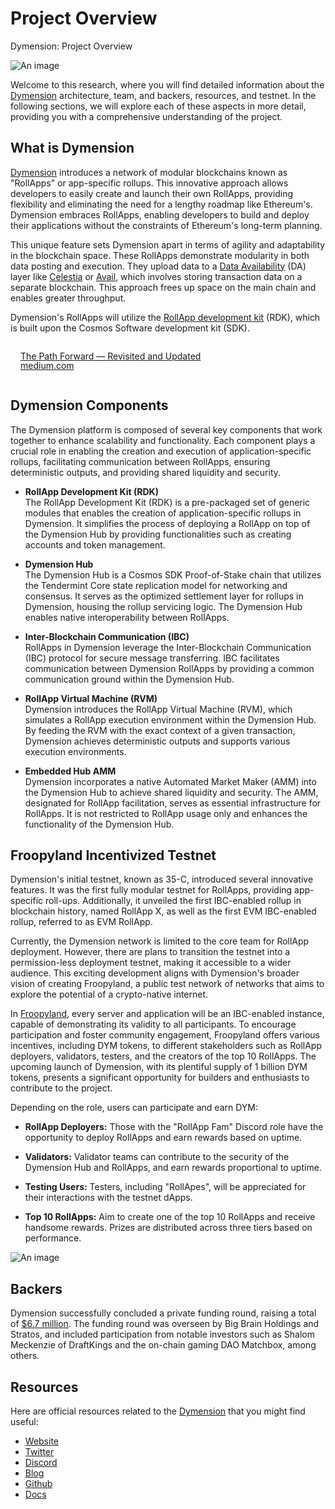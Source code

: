# Project Overview

Dymension: Project Overview

![An image](/dymension-project-overview-hero.svg)

Welcome to this research, where you will find detailed information about the [Dymension](https://twitter.com/dymension) architecture, team, and backers, resources, and testnet. In the following sections, we will explore each of these aspects in more detail, providing you with a comprehensive understanding of the project.

## What is Dymension
[Dymension](https://dymension.xyz/) introduces a network of modular blockchains known as "RollApps" or app-specific rollups. This innovative approach allows developers to easily create and launch their own RollApps, providing flexibility and eliminating the need for a lengthy roadmap like Ethereum's. Dymension embraces RollApps, enabling developers to build and deploy their applications without the constraints of Ethereum's long-term planning. 

This unique feature sets Dymension apart in terms of agility and adaptability in the blockchain space. These RollApps demonstrate modularity in both data posting and execution. They upload data to a [Data Availability](https://ethereum.org/en/developers/docs/data-availability/) (DA) layer like [Celestia](https://celestia.org/) or [Avail](https://availproject.org/), which involves storing transaction data on a separate blockchain. This approach frees up space on the main chain and enables greater throughput.

Dymension's RollApps will utilize the [RollApp development kit](https://github.com/dymensionxyz/dymension-rdk) (RDK), which is built upon the Cosmos Software development kit (SDK).

<a class="external-link" href="https://namada.net/blog/what-is-namada">
    <div style="display: flex; flex-direction: column; align-items: left; margin-left: 1rem;">
        <p>The Path Forward — Revisited and Updated</p>
        <p style="margin-top: -1rem;">medium.com</p>
    </div>
</a>

## Dymension Components
The Dymension platform is composed of several key components that work together to enhance scalability and functionality. Each component plays a crucial role in enabling the creation and execution of application-specific rollups, facilitating communication between RollApps, ensuring deterministic outputs, and providing shared liquidity and security.

* **RollApp Development Kit (RDK)**<br/>
The RollApp Development Kit (RDK) is a pre-packaged set of generic modules that enables the creation of application-specific rollups in Dymension. It simplifies the process of deploying a RollApp on top of the Dymension Hub by providing functionalities such as creating accounts and token management.

* **Dymension Hub**<br/>
The Dymension Hub is a Cosmos SDK Proof-of-Stake chain that utilizes the Tendermint Core state replication model for networking and consensus. It serves as the optimized settlement layer for rollups in Dymension, housing the rollup servicing logic. The Dymension Hub enables native interoperability between RollApps.

* **Inter-Blockchain Communication (IBC)**<br/>
RollApps in Dymension leverage the Inter-Blockchain Communication (IBC) protocol for secure message transferring. IBC facilitates communication between Dymension RollApps by providing a common communication ground within the Dymension Hub.

* **RollApp Virtual Machine (RVM)**<br/>
Dymension introduces the RollApp Virtual Machine (RVM), which simulates a RollApp execution environment within the Dymension Hub. By feeding the RVM with the exact context of a given transaction, Dymension achieves deterministic outputs and supports various execution environments.

* **Embedded Hub AMM**<br/>
Dymension incorporates a native Automated Market Maker (AMM) into the Dymension Hub to achieve shared liquidity and security. The AMM, designated for RollApp facilitation, serves as essential infrastructure for RollApps. It is not restricted to RollApp usage only and enhances the functionality of the Dymension Hub.

## Froopyland Incentivized Testnet
Dymension's initial testnet, known as 35-C, introduced several innovative features. It was the first fully modular testnet for RollApps, providing app-specific roll-ups. Additionally, it unveiled the first IBC-enabled rollup in blockchain history, named RollApp X, as well as the first EVM IBC-enabled rollup, referred to as EVM RollApp.

Currently, the Dymension network is limited to the core team for RollApp deployment. However, there are plans to transition the testnet into a permission-less deployment testnet, making it accessible to a wider audience. This exciting development aligns with Dymension's broader vision of creating Froopyland, a public test network of networks that aims to explore the potential of a crypto-native internet.

In [Froopyland](https://medium.com/@dymension/froopyland-incentivized-testnet-e407b5f6d4f5), every server and application will be an IBC-enabled instance, capable of demonstrating its validity to all participants. To encourage participation and foster community engagement, Froopyland offers various incentives, including DYM tokens, to different stakeholders such as RollApp deployers, validators, testers, and the creators of the top 10 RollApps. The upcoming launch of Dymension, with its plentiful supply of 1 billion DYM tokens, presents a significant opportunity for builders and enthusiasts to contribute to the project.

Depending on the role, users can participate and earn DYM:

* **RollApp Deployers:** Those with the "RollApp Fam" Discord role have the opportunity to deploy RollApps and earn rewards based on uptime.

* **Validators:** Validator teams can contribute to the security of the Dymension Hub and RollApps, and earn rewards proportional to uptime.

* **Testing Users:** Testers, including "RollApes", will be appreciated for their interactions with the testnet dApps.

* **Top 10 RollApps:** Aim to create one of the top 10 RollApps and receive handsome rewards. Prizes are distributed across three tiers based on performance.

![An image](/dymension-incentives.webp)


## Backers
Dymension successfully concluded a private funding round, raising a total of [$6.7 million](https://www.theblock.co/post/210093/modular-blockchain-dymension-raises-6-7-million-in-private-token-round). The funding round was overseen by Big Brain Holdings and Stratos, and included participation from notable investors such as Shalom Meckenzie of DraftKings and the on-chain gaming DAO Matchbox, among others.

## Resources
Here are official resources related to the [Dymension](https://dymension.xyz/) that you might find useful:

* [Website](https://dymension.xyz/)
* [Twitter](https://twitter.com/dymension)
* [Discord](https://discord.gg/dymension)
* [Blog](https://medium.com/@dymension)
* [Github](https://github.com/dymensionxyz)
* [Docs](https://docs.dymension.xyz/)

